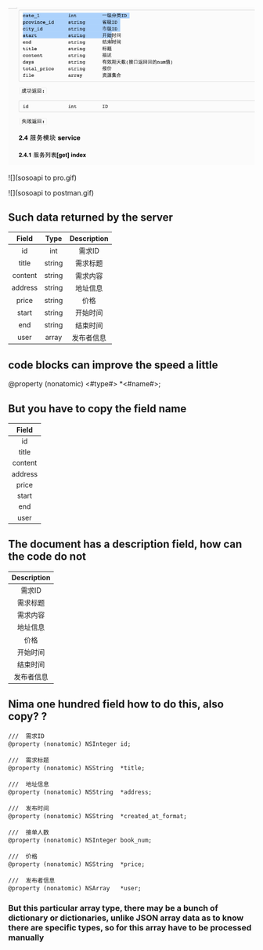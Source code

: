 ![](api.gif)

![](sosoapi to pro.gif)

![](sosoapi to postman.gif)

## Such data returned by the server

Field  | Type | Description |
:--:   | :--: | :--: |
id | int | 需求ID
title          | string |      需求标题
content        | string  |    需求内容
address        | string     | 地址信息
price          | string     | 价格
start          | string    |  开始时间
end            | string   |   结束时间
user           | array   |    发布者信息

## code blocks can improve the speed a little 
@property (nonatomic) <#type#> *<#name#>;
## But you have to copy the field name
 Field  | 
:--:   | 
id | 
title |        
content | 
address |
price |
start |
end |
user |
## The document has a description field, how can the code do not
 Description |
 :--: |
 需求ID |
需求标题 |
需求内容 |
地址信息 |
 价格 |
 开始时间 |
结束时间 |
发布者信息 |
## Nima one hundred field how to do this, also copy? ?


```objc
///  需求ID
@property (nonatomic) NSInteger id;

///  需求标题
@property (nonatomic) NSString  *title;

///  地址信息
@property (nonatomic) NSString  *address;

///  发布时间
@property (nonatomic) NSString  *created_at_format;

///  接单人数
@property (nonatomic) NSInteger book_num;

///  价格
@property (nonatomic) NSString  *price;

///  发布者信息
@property (nonatomic) NSArray   *user;
```


### But this particular array type, there may be a bunch of dictionary or dictionaries, unlike JSON array data as to know there are specific types, so for this array have to be processed manually
